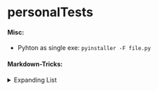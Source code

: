 # personalTests

#### Misc:
- Pyhton as single exe: ```pyinstaller -F file.py```

#### Markdown-Tricks:

<details>
<summary>Expanding List</summary>

- [About](#about)
- [Usage](#usage)
  * [API](#api)
- [Transforms](#transforms)
  1. [CODE](#code)
  2. [REMOTE](#remote)

</details>
